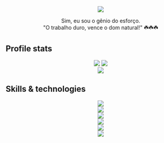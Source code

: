 <div align="center">
  <img src="https://readme-typing-svg.herokuapp.com?font=Fira+Code&pause=1000&random=false&width=435&lines=Hello%2C+i'm+Luiz+(Ol%C3%A1%2C+eu+sou+Luiz)">
</div>

<p align="center">
    Sim, eu sou o gênio do esforço. <br>
    "O trabalho duro, vence o dom natural!" ☘️☘️☘️
</p>

## Profile stats

<div align="center">
  <img src="http://github-profile-summary-cards.vercel.app/api/cards/stats?username=luizhakan&theme=slateorange" />
  <img src="http://github-profile-summary-cards.vercel.app/api/cards/most-commit-language?username=luizhakan&theme=slateorange" />
</div>

<div align="center">
  <img src="https://github-readme-streak-stats.herokuapp.com?user=luizhakan&theme=rising-sun&hide_border=true" />
</div>

## Skills & technologies
<div align="center">
  <img src="https://img.shields.io/badge/Languages:-orange" />
</div>

<div align="center">
  <img src="https://skillicons.dev/icons?i=c,java,python,javascript,typescript,html,css" />
</div>

<div align="center">
  <img src="https://img.shields.io/badge/Frameworks and tools:-orange" />
</div>

<div align="center">
  <img src="https://skillicons.dev/icons?i=nodejs,nextjs,spring,react,angular,tailwind,bootstrap,mysql,postgresql,firebase,docker,linux" />
</div>

<div align="center">
  <img src="https://img.shields.io/badge/Development:-orange" />
</div>

<div align="center">
  <img src="https://skillicons.dev/icons?i=git,gitlab,vscode,postman" /> 
</div>
